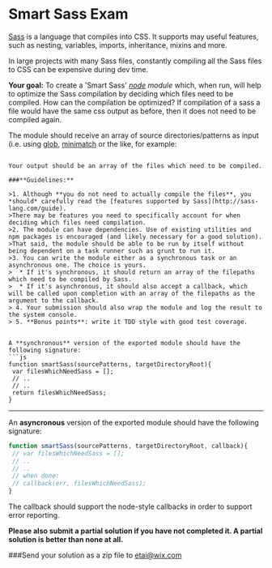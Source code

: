 Smart Sass Exam
===============

[Sass](http://sass-lang.com/) is a language that compiles into CSS. 
It supports may useful features, such as nesting, variables, imports, inheritance, mixins and more. 

In large projects with many Sass files, constantly compiling all the Sass files to CSS can be expensive during dev time.

**Your goal:** To create a 'Smart Sass' *[node](http://nodejs.org/) module* which, when run, will help to optimize the Sass compilation by deciding which files need to be compiled.
How can the compilation be optimized? If compilation of a sass a file would have the same css output as before, then it does not need to be compiled again.

The module should receive an array of source directories/patterns as input (i.e. using [glob](https://github.com/isaacs/node-glob), [minimatch](https://github.com/isaacs/minimatch) or the like, for example:
```['src/components/**/*', 'src/widgets/**/*']), representing where the Sass files are located, and a target directory root which represents where the css files are written to using the same patterns applied to the target root directory.

Your output should be an array of the files which need to be compiled.

###**Guidelines:**

>1. Although **you do not need to actually compile the files**, you *should* carefully read the [features supported by Sass](http://sass-lang.com/guide). 
>There may be features you need to specifically account for when deciding which files need compilation.
>2. The module can have dependencies. Use of existing utilities and npm packages is encouraged (and likely necessary for a good solution). 
>That said, the module should be able to be run by itself without being dependent on a task runner such as grunt to run it.
>3. You can write the module either as a synchronous task or an asynchronous one. The choice is yours.
>  * If it's synchronous, it should return an array of the filepaths which need to be compiled by Sass.
>  * If it's asynchronous, it should also accept a callback, which will be called upon completion with an array of the filepaths as the argument to the callback.
> 4. Your submission should also wrap the module and log the result to the system console.
> 5. **Bonus points**: write it TDD style with good test coverage.


A **synchronous** version of the exported module should have the following signature:
```js
function smartSass(sourcePatterns, targetDirectoryRoot){
 var filesWhichNeedSass = [];
 // .. 
 // ..
 return filesWhichNeedSass;
}

```
-----
An **asyncronous** version of the exported module should have the following signature:
```js
function smartSass(sourcePatterns, targetDirectoryRoot, callback){
 // var filesWhichNeedSass = [];
 // ..
 // ..
 // when done:
 // callback(err, filesWhichNeedSass);
}
```
The callback should support the node-style callbacks in order to support error reporting.


**Please also submit a partial solution if you have not completed it. A partial solution is better than none at all.**

###Send your solution as a zip file to etai@wix.com

